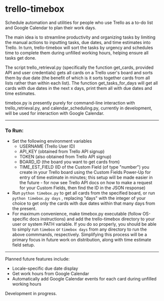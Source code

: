 # trello-timebox
Schedule automation and utilities for people who use Trello as a to-do list and Google Calendar to plan their work days.

The main idea is to streamline productivity and organizing tasks by limiting the manual actions to inputting tasks, due dates, and time estimates into Trello.
In turn, trello-timebox will sort the tasks by urgency and schedules time to complete them during unfilled working hours, helping ensure all tasks get done.

The script trello_retrieval.py (specifically the function get_cards, provided API and user credentials) gets all cards on a Trello user's board and sorts them by due date (the benefit of which is it sorts together cards from all lists rather than within each list).
The function get_tasks_for_days will get all cards with due dates in the next x days, print them all with due dates and time estimates.

timebox.py is presently purely for command-line interaction with trello_retrieval.py, and calendar_scheduling.py, currently in development, will be used for interaction with Google Calendar.

___

### To Run:
 - Set the following environment variables
   * USERNAME (Trello User ID)
   * API_KEY (obtained from Trello API signup)
   * TOKEN (also obtained from Trello API signup)
   * BOARD_ID (the board you want to get cards from)
   * TIME_EST_FIELD (ID of the Custom Field (of type "number") you create in your Trello board using the Custom Fields Power-Up for entry of time estimate in minutes; this setup will be made easier in the future - for now see Trello API docs on how to make a request for your Custom Fields, then find the ID in the JSON response)
 - Run `python timebox.py` to get all cards from the specified board, or run `python timebox.py days` , replacing "days" with the integer of your choice to get only the cards with due dates within that many days from the present.
 - For maximum convenience, make timebox.py executable (follow OS-specific docs instructions) and add the trello-timebox directory to your user or system PATH variable. If you do so properly, you should be able to simply run `timebox` or `timebox days` from any directory to run the above commmands, respectively. Simplifying this process will be a primary focus in future work on distribution, along with time estimate field setup.

____

Planned future features include:
- Locale-specific due date display
- Get work hours from Google Calendar
- Automatically add Google Calendar events for each card during unfilled working hours

Development in progress.